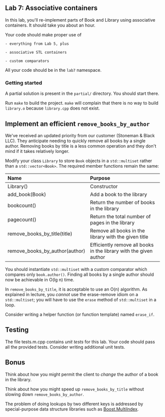 ## Lab 7: Associative containers

In this lab, you'll re-implement parts of Book and Library
using associative containers.
It should take you about an hour.

Your code should make proper use of

    - everything from Lab 5, plus

    - associative STL containers

    - custom comparators

All your code should be in the `lab7` namespace.

### Getting started

A partial solution is present in the `partial/` directory.
You should start there.

Run `make` to build the project. `make` will complain that there is no way
to build `library.o` because `library.cpp` does not exist.


## Implement an efficient `remove_books_by_author`

We've received an updated priority from our customer
(Stoneman & Black LLC).
They anticipate needing to quickly remove all books by
a single author. Removing books by title is a less common
operation and they don't mind if it takes relatively longer.

Modify your class `Library` to store `Book` objects in
a `std::multiset` rather than a `std::vector<Book>`.
The required member functions remain the same:

| Name                           | Purpose                    |
| :----------------------------- | :------------------------- |
| Library()                      | Constructor                |
| add_book(Book)                 | Add a book to the library  |
| bookcount()                    | Return the number of books in the library |
| pagecount()                    | Return the total number of pages in the library |
| remove_books_by_title(title)   | Remove all books in the library with the given title |
| remove_books_by_author(author) | Efficiently remove all books in the library with the given author |

You should instantiate `std::multiset` with a custom comparator which compares
only `book.author()`. Finding all books by a single author should now be 
achievable in O(lg n) time.

In `remove_books_by_title`, it is acceptable to use an O(n) algorithm.
As explained in lecture, you _cannot_ use the erase-remove idiom on a 
`std::multiset`; you will have to use the `erase` method of `std::multiset`
in a loop.

Consider writing a helper function (or function template) named `erase_if`.


## Testing

The file tests.m.cpp contains _unit tests_ for this lab. Your code should pass
all the provided tests. Consider writing additional unit tests.


## Bonus

Think about how you might permit the client to _change_ the author of a book
in the library.

Think about how you might speed up `remove_books_by_title` without slowing down
`remove_books_by_author`.

The problem of doing lookups by two different keys is addressed by
special-purpose data structure libraries such as
[Boost.MultiIndex](https://theboostcpplibraries.com/boost.multiindex).
